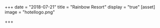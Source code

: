 +++
date = "2018-07-21"
title = "Rainbow Resort"
display = "true"
[asset]
image =  "hotellogo.png"

+++
